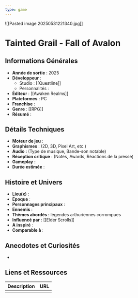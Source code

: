 ```yaml
---
type: game
---
```

![[Pasted image 20250531221340.jpg]]
# Tainted Grail - Fall of Avalon

## Informations Générales

- **Année de sortie** : 2025
- **Développeur** : 
	- Studio : [[Questline]]
	- Personnalités : 
- **Éditeur** : [[Awaken Realms]]
- **Plateformes** : PC
- **Franchise** : 
- **Genre** : [[RPG]]
- **Résumé** : 

## Détails Techniques
- **Moteur de jeu** : 
- **Graphismes** : (2D, 3D, Pixel Art, etc.)
- **Audio** : (Type de musique, Bande-son notable)
- **Réception critique** : (Notes, Awards, Réactions de la presse)
- **Gameplay** :
- **Durée estimée** : 

## Histoire et Univers
- **Lieu(x)** : 
- **Epoque** : 
- **Personnages principaux** : 
- **Ennemis** :
- **Thèmes abordés** : légendes arthuriennes corrompues
- **Influencé par** : [[Elder Scrolls]]
- **A inspiré** : 
- **Comparable à** :
## Anecdotes et Curiosités
- 
## Liens et Ressources

| Description | URL |
| ----------- | --- |
|             |     |
